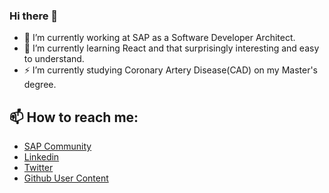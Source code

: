 ### Hi there 👋

- 🔭 I’m currently working at SAP as a Software Developer Architect.
- 🌱 I’m currently learning React and that surprisingly interesting and easy to understand.
- ⚡ I’m currently studying Coronary Artery Disease(CAD) on my Master's degree.

## 📫 How to reach me:
- [SAP Community](https://people.sap.com/samuel.armbrust)
- [Linkedin](https://www.linkedin.com/in/armbrustsamuel/)
- [Twitter](https://twitter.com/ArmbrustSamuel)
- [Github User Content](https://armbrustsamuel.github.io/)

<!--
**armbrustsamuel/armbrustsamuel** is a ✨ _special_ ✨ repository because its `README.md` (this file) appears on your GitHub profile.

Here are some ideas to get you started:

- 🔭 I’m currently working on ...
- 🌱 I’m currently learning ...
- 👯 I’m looking to collaborate on ...
- 🤔 I’m looking for help with ...
- 💬 Ask me about ...
- 📫 How to reach me: ...
- 😄 Pronouns: ...
- ⚡ Fun fact: ...
-->
